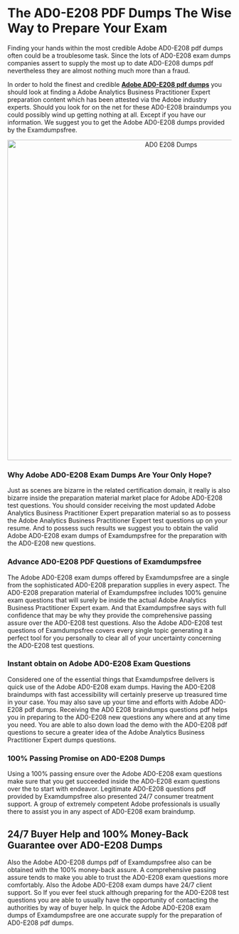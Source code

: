 <h1>The AD0-E208 PDF Dumps The Wise Way to Prepare Your Exam</h1>
<p>Finding your hands within the most credible Adobe AD0-E208 pdf dumps often could be a troublesome task. Since the lots of AD0-E208 exam dumps companies assert to supply the most up to date AD0-E208 dumps pdf nevertheless they are almost nothing much more than a fraud.</p>
<p>In order to hold the finest and credible <strong><a href="https://examdumpsfree.com/AD0-E208-exam-dumps">Adobe AD0-E208 pdf dumps</a></strong> you should look at finding a Adobe Analytics Business Practitioner Expert preparation content which has been attested via the Adobe industry experts. Should you look for on the net for these AD0-E208 braindumps you could possibly wind up getting nothing at all. Except if you have our information. We suggest you to get the Adobe AD0-E208 dumps provided by the Examdumpsfree.</p>
<p style="text-align: center;"><a href="https://examdumpsfree.com/AD0-E208-exam-dumps"><img src="https://i.ibb.co/yV3fvNg/Exam-Dumps-Free.png" alt="AD0 E208 Dumps" width="720" /></a></p>
<h3>Why Adobe AD0-E208 Exam Dumps Are Your Only Hope?</h3>
<p>Just as scenes are bizarre in the related certification domain, it really is also bizarre inside the preparation material market place for Adobe AD0-E208 test questions. You should consider receiving the most updated Adobe Analytics Business Practitioner Expert preparation material so as to possess the Adobe Analytics Business Practitioner Expert test questions up on your resume. And to possess such results we suggest you to obtain the valid Adobe AD0-E208 exam dumps of Examdumpsfree for the preparation with the AD0-E208 new questions.</p>
<h3><strong>Advance AD0-E208 PDF Questions of Examdumpsfree</strong></h3>
<p>The Adobe AD0-E208 exam dumps offered by Examdumpsfree are a single from the sophisticated AD0-E208 preparation supplies in every aspect. The AD0-E208 preparation material of Examdumpsfree includes 100% genuine exam questions that will surely be inside the actual Adobe Analytics Business Practitioner Expert exam. And that Examdumpsfree says with full confidence that may be why they provide the comprehensive passing assure over the AD0-E208 test questions. Also the Adobe AD0-E208 test questions of Examdumpsfree covers every single topic generating it a perfect tool for you personally to clear all of your uncertainty concerning the AD0-E208 test questions.</p>
<h3><strong>Instant obtain on Adobe AD0-E208 Exam Questions</strong></h3>
<p>Considered one of the essential things that Examdumpsfree delivers is quick use of the Adobe AD0-E208 exam dumps. Having the AD0-E208 braindumps with fast accessibility will certainly preserve up treasured time in your case. You may also save up your time and efforts with Adobe AD0-E208 pdf dumps. Receiving the AD0 E208 braindumps questions pdf helps you in preparing to the AD0-E208 new questions any where and at any time you need. You are able to also down load the demo with the AD0-E208 pdf questions to secure a greater idea of the Adobe Analytics Business Practitioner Expert dumps questions.</p>
<h3><strong>100% Passing Promise on AD0-E208 Dumps</strong></h3>
<p>Using a 100% passing ensure over the Adobe AD0-E208 exam questions make sure that you get succeeded inside the AD0-E208 exam questions over the to start with endeavor. Legitimate AD0-E208 questions pdf provided by Examdumpsfree also presented 24/7 consumer treatment support. A group of extremely competent Adobe professionals is usually there to assist you in any aspect of AD0-E208 exam braindump.</p>
<h2><strong>24/7 Buyer Help and 100% Money-Back Guarantee over AD0-E208 Dumps</strong></h2>
<p>Also the Adobe AD0-E208 dumps pdf of Examdumpsfree also can be obtained with the 100% money-back assure. A comprehensive passing assure tends to make you able to trust the AD0-E208 exam questions more comfortably. Also the Adobe AD0-E208 exam dumps have 24/7 client support. So If you ever feel stuck although preparing for the AD0-E208 test questions you are able to usually have the opportunity of contacting the authorities by way of buyer help. In quick the Adobe AD0-E208 exam dumps of Examdumpsfree are one accurate supply for the preparation of AD0-E208 pdf dumps.</p>
<h3>&nbsp;</h3>
<h3>&nbsp;</h3>
